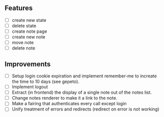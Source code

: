 Features
--------

- [ ] create new state
- [ ] delete state
- [ ] create note page
- [ ] create new note
- [ ] move note
- [ ] delete note

Improvements
------------

- [ ] Setup login cookie expiration and implement remember-me to increate the time to 10 days (see gepeto).
- [ ] Implement logout
- [ ] Extract (in frontend) the display of a single note out of the notes list.
- [ ] Change notes renderer to make it a link to the note.
- [ ] Make a fairing that authenticates every call except login
- [ ] Unify treatment of errors and redirects (redirect on error is not working)
